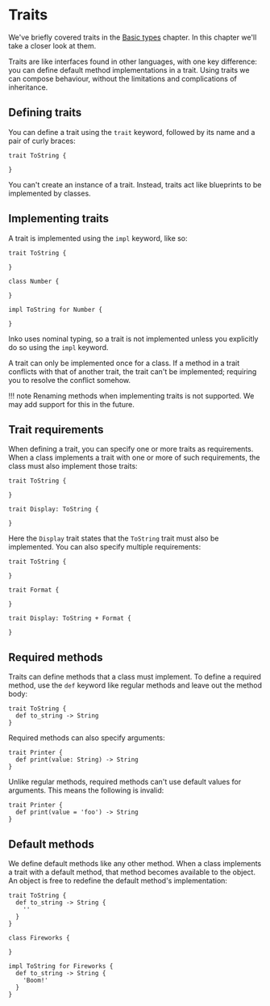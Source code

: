 # Traits

We've briefly covered traits in the [Basic types](basic-types.md) chapter. In
this chapter we'll take a closer look at them.

Traits are like interfaces found in other languages, with one key difference:
you can define default method implementations in a trait. Using traits we can
compose behaviour, without the limitations and complications of inheritance.

## Defining traits

You can define a trait using the `trait` keyword, followed by its name and a
pair of curly braces:

```inko
trait ToString {

}
```

You can't create an instance of a trait. Instead, traits act like blueprints to
be implemented by classes.

## Implementing traits

A trait is implemented using the `impl` keyword, like so:

```inko
trait ToString {

}

class Number {

}

impl ToString for Number {

}
```

Inko uses nominal typing, so a trait is not implemented unless you explicitly do
so using the `impl` keyword.

A trait can only be implemented once for a class. If a method in a trait
conflicts with that of another trait, the trait can't be implemented; requiring
you to resolve the conflict somehow.

!!! note
    Renaming methods when implementing traits is not supported. We may add
    support for this in the future.

## Trait requirements

When defining a trait, you can specify one or more traits as requirements. When
a class implements a trait with one or more of such requirements, the class
must also implement those traits:

```inko
trait ToString {

}

trait Display: ToString {

}
```

Here the `Display` trait states that the `ToString` trait must also be
implemented. You can also specify multiple requirements:

```inko
trait ToString {

}

trait Format {

}

trait Display: ToString + Format {

}
```

## Required methods

Traits can define methods that a class must implement. To define a required
method, use the `def` keyword like regular methods and leave out the method
body:

```inko
trait ToString {
  def to_string -> String
}
```

Required methods can also specify arguments:

```inko
trait Printer {
  def print(value: String) -> String
}
```

Unlike regular methods, required methods can't use default values for arguments.
This means the following is invalid:

```inko
trait Printer {
  def print(value = 'foo') -> String
}
```

## Default methods

We define default methods like any other method. When a class implements a trait
with a default method, that method becomes available to the object. An object
is free to redefine the default method's implementation:

```inko
trait ToString {
  def to_string -> String {
    ''
  }
}

class Fireworks {

}

impl ToString for Fireworks {
  def to_string -> String {
    'Boom!'
  }
}
```
